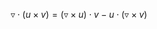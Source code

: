 $$\triangledown \cdot ( u \times v ) = (\triangledown \times u) \cdot v - u \cdot (\triangledown \times v)$$
